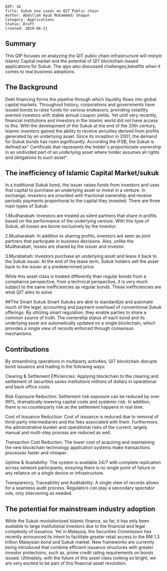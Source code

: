     QIP: 16
    Title: Sukuk Use cases on QIT Public chain
    Author: Abdullah Ayub Muhammed/ Onagun
    Category: Applications
    Status: Draft
    Created: 2019-06-21


## Summary

This QIP focuses on analyzing the QIT public chain infrastructure will restyle Islamic Capital market
and the potential of QIT blockchain-based applications for Sukuk. The qips also discussed challenges,benefits 
when it comes to real business adoptions.

## The Background
Debt financing forms the pipeline through which liquidity flows into global capital markets. 
Throughout history, corporations and governments have issued bonds to raise funds for various endeavors, providing volatility averted investors with stable annual coupon yields.
Yet until very recently, financial institutions and investors in the Islamic world did not have access to this. 
With the development of the Sukuk at the end of the 20th century, Islamic investors gained the ability to receive annuities derived from profits generated by an underlying asset.
Since its inception in 2001, the demand for Sukuk bonds has risen significantly. According the IFSB, the Sukuk is defined as" Certificate
that represents the holder's proportionate ownership in an undivided part of an underlying asset where holder assumes all rights and obligations to such asset".

## The inefficiency of Islamic Capital Market/sukuk
In a traditional Sukuk bond, the issuer raises funds from investors and uses that capital to purchase an underlying asset or invest in a venture. In exchange, investors are provided with fractional ownership and receive periodic payments proportional to the capital they invested. There are three main types of Sukuk:

1.Mudharabah: Investors are treated as silent partners that share in profits based on the performance of the underlying venture. With this type of Sukuk, all losses are borne exclusively by the investor.

2.Musharakah: In addition to sharing profits, investors are seen as joint partners that participate in business decisions. Also, unlike the Mudharabah, losses are shared by the issuer and investor.

3.Murabahah: Investors purchase an underlying asset and lease it back to the Sukuk issuer. At the end of the lease term, Sukuk holders sell the asset back to the issuer at a predetermined price.

While this asset class is treated differently than regular bonds from a compliance perspective, from a technical perspective, it is very much subject to the same inefficiencies as regular bonds. These inefficiencies are what QIT aims to solve.

##The Smart Sukuk
Smart Sukuks are able to standardize and automate much of the legal, accounting and payment overhead of conventional Sukuk offerings. By utilizing smart regulation, they enable parties to share a common source of truth. The ownership status of each bond and its underlying asset are automatically updated on a single blockchain, which provides a single view of records enforced through consensus mechanisms.

## Contributions 
By streamlining operations in multiparty activities, QIT blockchain disrupts bond issuance and trading in the following ways:

Clearing & Settlement Efficiencies: Applying blockchain to the clearing and settlement of securities saves institutions millions of dollars in operational and back office costs.

Risk Exposure Reduction: Settlement risk exposure can be reduced by over 99%, dramatically lowering capital costs and systemic risk. In addition, there is no counterparty risk as the settlement happens in real time.

Cost of Issuance Reduction: Cost of issuance is reduced due to removal of third-party intermediaries and the fees associated with them. Furthermore, the administrative burden and operational risks of the current, largely manual and multi-step process are reduced as well.

Transaction Cost Reduction: The lower cost of acquiring and maintaining the new blockchain technology application systems make transactions processes faster and cheaper.

Uptime & Availability: The system is available 24/7 with complete replication across network participants, ensuring there is no single point of failure or any reliance on a single device or infrastructure.

Transparency, Traceability and Auditability: A single view of records allows for a seamless audit process. Regulators can play a secondary spectator role, only intervening as needed.

## The potential for mainstream industry adoption
While the Sukuk revolutionized Islamic finance, so far, it has only been available to large institutional investors due to the financial and legal complexity of issuance. Yet in Malaysia, the Securities Commission has recently announced its intent to facilitate greater retail access to the RM 1.3 trillion Malaysian bond and Sukuk market. New frameworks are currently being introduced that combine efficient issuance structures with greater investor protections, such as, prime credit rating requirements on bonds issued. Ultimately, with the future of this asset class looking so bright, we are very excited to be part of this financial asset revolution.
